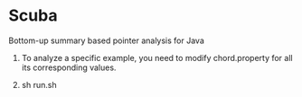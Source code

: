 Scuba
=====

Bottom-up summary based pointer analysis for Java

1. To analyze a specific example, you need to modify chord.property for all its corresponding values.

2. sh run.sh
